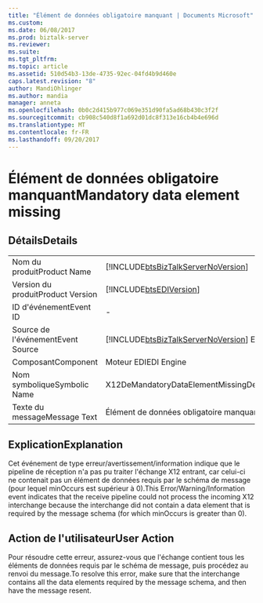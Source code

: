 ```yaml
---
title: "Élément de données obligatoire manquant | Documents Microsoft"
ms.custom: 
ms.date: 06/08/2017
ms.prod: biztalk-server
ms.reviewer: 
ms.suite: 
ms.tgt_pltfrm: 
ms.topic: article
ms.assetid: 510d54b3-13de-4735-92ec-04fd4b9d460e
caps.latest.revision: "8"
author: MandiOhlinger
ms.author: mandia
manager: anneta
ms.openlocfilehash: 0b0c2d415b977c069e351d90fa5ad68b430c3f2f
ms.sourcegitcommit: cb908c540d8f1a692d01dc8f313e16cb4b4e696d
ms.translationtype: MT
ms.contentlocale: fr-FR
ms.lasthandoff: 09/20/2017
---
```

# <a name="mandatory-data-element-missing"></a><span data-ttu-id="d6cf8-102">Élément de données obligatoire manquant</span><span class="sxs-lookup"><span data-stu-id="d6cf8-102">Mandatory data element missing</span></span>
## <a name="details"></a><span data-ttu-id="d6cf8-103">Détails</span><span class="sxs-lookup"><span data-stu-id="d6cf8-103">Details</span></span>  
  
|||  
|-|-|  
|<span data-ttu-id="d6cf8-104">Nom du produit</span><span class="sxs-lookup"><span data-stu-id="d6cf8-104">Product Name</span></span>|[!INCLUDE[btsBizTalkServerNoVersion](../includes/btsbiztalkservernoversion-md.md)]|  
|<span data-ttu-id="d6cf8-105">Version du produit</span><span class="sxs-lookup"><span data-stu-id="d6cf8-105">Product Version</span></span>|[!INCLUDE[btsEDIVersion](../includes/btsediversion-md.md)]|  
|<span data-ttu-id="d6cf8-106">ID d'événement</span><span class="sxs-lookup"><span data-stu-id="d6cf8-106">Event ID</span></span>|-|  
|<span data-ttu-id="d6cf8-107">Source de l'événement</span><span class="sxs-lookup"><span data-stu-id="d6cf8-107">Event Source</span></span>|[!INCLUDE[btsBizTalkServerNoVersion](../includes/btsbiztalkservernoversion-md.md)]<span data-ttu-id="d6cf8-108"> EDI</span><span class="sxs-lookup"><span data-stu-id="d6cf8-108"> EDI</span></span>|  
|<span data-ttu-id="d6cf8-109">Composant</span><span class="sxs-lookup"><span data-stu-id="d6cf8-109">Component</span></span>|<span data-ttu-id="d6cf8-110">Moteur EDI</span><span class="sxs-lookup"><span data-stu-id="d6cf8-110">EDI Engine</span></span>|  
|<span data-ttu-id="d6cf8-111">Nom symbolique</span><span class="sxs-lookup"><span data-stu-id="d6cf8-111">Symbolic Name</span></span>|<span data-ttu-id="d6cf8-112">X12DeMandatoryDataElementMissingDescription</span><span class="sxs-lookup"><span data-stu-id="d6cf8-112">X12DeMandatoryDataElementMissingDescription</span></span>|  
|<span data-ttu-id="d6cf8-113">Texte du message</span><span class="sxs-lookup"><span data-stu-id="d6cf8-113">Message Text</span></span>|<span data-ttu-id="d6cf8-114">Élément de données obligatoire manquant</span><span class="sxs-lookup"><span data-stu-id="d6cf8-114">Mandatory data element missing</span></span>|  
  
## <a name="explanation"></a><span data-ttu-id="d6cf8-115">Explication</span><span class="sxs-lookup"><span data-stu-id="d6cf8-115">Explanation</span></span>  
 <span data-ttu-id="d6cf8-116">Cet événement de type erreur/avertissement/information indique que le pipeline de réception n'a pas pu traiter l'échange X12 entrant, car celui-ci ne contenait pas un élément de données requis par le schéma de message (pour lequel minOccurs est supérieur à 0).</span><span class="sxs-lookup"><span data-stu-id="d6cf8-116">This Error/Warning/Information event indicates that the receive pipeline could not process the incoming X12 interchange because the interchange did not contain a data element that is required by the message schema (for which minOccurs is greater than 0).</span></span>  
  
## <a name="user-action"></a><span data-ttu-id="d6cf8-117">Action de l'utilisateur</span><span class="sxs-lookup"><span data-stu-id="d6cf8-117">User Action</span></span>  
 <span data-ttu-id="d6cf8-118">Pour résoudre cette erreur, assurez-vous que l'échange contient tous les éléments de données requis par le schéma de message, puis procédez au renvoi du message.</span><span class="sxs-lookup"><span data-stu-id="d6cf8-118">To resolve this error, make sure that the interchange contains all the data elements required by the message schema, and then have the message resent.</span></span>